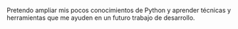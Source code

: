 Pretendo ampliar mis pocos conocimientos de Python y aprender técnicas y herramientas que me ayuden en un futuro trabajo de desarrollo.